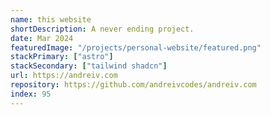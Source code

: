 ```yaml
---
name: this website
shortDescription: A never ending project.
date: Mar 2024
featuredImage: "/projects/personal-website/featured.png"
stackPrimary: ["astro"]
stackSecondary: ["tailwind shadcn"]
url: https://andreiv.com
repository: https://github.com/andreivcodes/andreiv.com
index: 95
---
```

